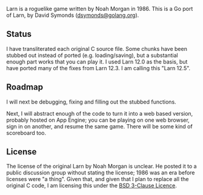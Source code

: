 Larn is a roguelike game written by Noah Morgan in 1986.
This is a Go port of Larn, by David Symonds (dsymonds@golang.org).

Status
------
I have transliterated each original C source file.
Some chunks have been stubbed out instead of ported (e.g. loading/saving),
but a substantial enough part works that you can play it.
I used Larn 12.0 as the basis, but have ported many of the fixes from Larn 12.3.
I am calling this "Larn 12.5".

Roadmap
-------
I will next be debugging, fixing and filling out the stubbed functions.

Next, I will abstract enough of the code to turn it into a web based
version, probably hosted on App Engine; you can be playing on one
web browser, sign in on another, and resume the same game. There will
be some kind of scoreboard too.

License
-------
The license of the original Larn by Noah Morgan is unclear. He posted
it to a public discussion group without stating the license; 1986 was
an era before licenses were "a thing". Given that, and given that I plan
to replace all the original C code, I am licensing this under the
[BSD 3-Clause Licence](http://www.opensource.org/licenses/bsd-license.php).
